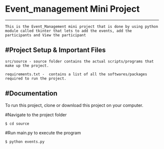 # Event_management Mini Project
---------------------------------------------------------------------------------------------------------------------------

	This is the Event_Management mini project that is done by using python module called tkinter that lets to add the events, add the participants and View the participant


#Project Setup & Important Files
------------------------------------------------

    src/source - source folder contains the actual scripts/programs that make up the project.

    requirements.txt -  contains a list of all the softwares/packages required to run the project.

#Documentation
---------------------------------

To run this project, clone or download this project on your computer.

#Navigate to the project folder

	$ cd source

#Run main.py to execute the program

	$ python events.py
